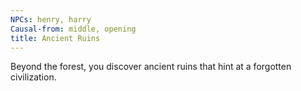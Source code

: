```yaml
---
NPCs: henry, harry
Causal-from: middle, opening
title: Ancient Ruins
---
```




Beyond the forest, you discover ancient ruins that hint at a forgotten civilization.
